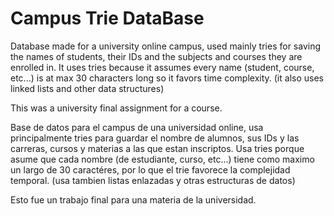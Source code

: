 # Campus Trie DataBase

Database made for a university online campus, used mainly tries for saving the names of students, their IDs
and the subjects and courses they are enrolled in. It uses tries because it assumes every name (student, course, etc...)
is at max 30 characters long so it favors time complexity. (it also uses linked lists and other data structures)

 This was a university final assignment for a course.


Base de datos para el campus de una universidad online, usa principalmente tries para guardar el nombre de alumnos, sus IDs 
y las carreras, cursos y materias a las que estan inscriptos. Usa tries porque asume que cada nombre (de estudiante, curso, etc...)
tiene como maximo un largo de 30 caractéres, por lo que el trie favorece la complejidad temporal. (usa tambien listas enlazadas y otras estructuras de datos)

 Esto fue un trabajo final para una materia de la universidad.
